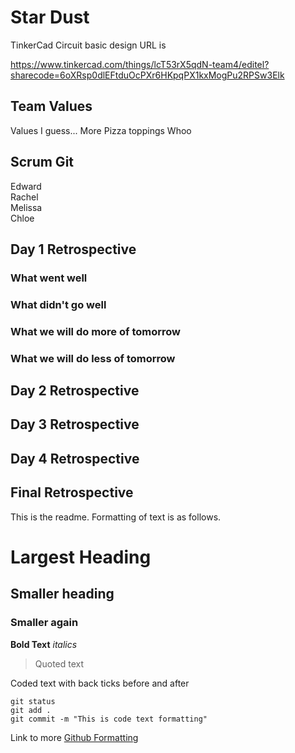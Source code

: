 # Star Dust

TinkerCad Circuit basic design URL is

https://www.tinkercad.com/things/lcT53rX5qdN-team4/editel?sharecode=6oXRsp0dlEFtduOcPXr6HKpqPX1kxMogPu2RPSw3Elk

## Team Values
Values I guess...
More Pizza toppings Whoo

## Scrum Git
Edward
<br>
Rachel
<br>
Melissa
<br>
Chloe

## Day 1 Retrospective

### What went well

### What didn't go well

### What we will do more of tomorrow

### What we will do less of tomorrow

## Day 2 Retrospective

## Day 3 Retrospective

## Day 4 Retrospective

## Final Retrospective

This is the readme. Formatting of text is as follows.

# Largest Heading
## Smaller heading
### Smaller again

**Bold Text**
*italics*
>Quoted text

Coded text with back ticks before and after
```
git status
git add .
git commit -m "This is code text formatting"
```

Link to more [Github Formatting](https://help.github.com/en/github/writing-on-github/basic-writing-and-formatting-syntax)
